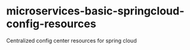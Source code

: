 # microservices-basic-springcloud-config-resources
Centralized config center resources for spring cloud
